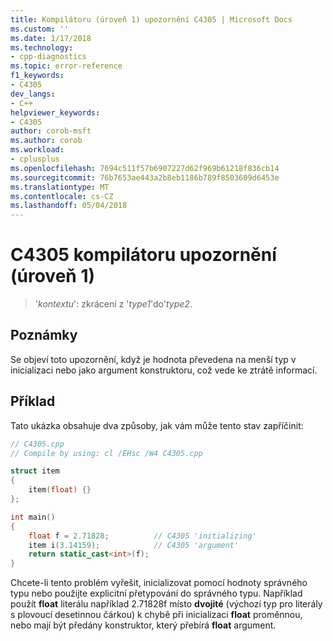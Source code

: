 ```yaml
---
title: Kompilátoru (úroveň 1) upozornění C4305 | Microsoft Docs
ms.custom: ''
ms.date: 1/17/2018
ms.technology:
- cpp-diagnostics
ms.topic: error-reference
f1_keywords:
- C4305
dev_langs:
- C++
helpviewer_keywords:
- C4305
author: corob-msft
ms.author: corob
ms.workload:
- cplusplus
ms.openlocfilehash: 7694c511f57b6907227d62f969b61218f836cb14
ms.sourcegitcommit: 76b7653ae443a2b8eb1186b789f8503609d6453e
ms.translationtype: MT
ms.contentlocale: cs-CZ
ms.lasthandoff: 05/04/2018
---
```

# <a name="compiler-warning-level-1-c4305"></a>C4305 kompilátoru upozornění (úroveň 1)

> '*kontextu*': zkrácení z '*type1*'do'*type2*.  

## <a name="remarks"></a>Poznámky

Se objeví toto upozornění, když je hodnota převedena na menší typ v inicializaci nebo jako argument konstruktoru, což vede ke ztrátě informací.

## <a name="example"></a>Příklad

Tato ukázka obsahuje dva způsoby, jak vám může tento stav zapříčinit:

```cpp
// C4305.cpp
// Compile by using: cl /EHsc /W4 C4305.cpp

struct item
{
    item(float) {}
};

int main()
{
    float f = 2.71828;          // C4305 'initializing'
    item i(3.14159);            // C4305 'argument'
    return static_cast<int>(f);
}
```

Chcete-li tento problém vyřešit, inicializovat pomocí hodnoty správného typu nebo použijte explicitní přetypování do správného typu. Například použít **float** literálu například 2.71828f místo **dvojité** (výchozí typ pro literály s plovoucí desetinnou čárkou) k chybě při inicializaci **float** proměnnou, nebo mají být předány konstruktor, který přebírá **float** argument.
